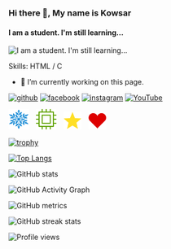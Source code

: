 ### Hi there 👋, My name is Kowsar
#### I am a student. I'm still learning...
![I am a student. I'm still learning...](https://i.pinimg.com/564x/ea/3a/e1/ea3ae1f5220e10ce9a0f5c441e39baa4.jpg)


Skills: HTML / C

- 🔭 I’m currently working on this page. 


[<img src='https://cdn.jsdelivr.net/npm/simple-icons@3.0.1/icons/github.svg' alt='github' height='40'>](https://github.com/kowsar-ahmed)  [<img src='https://cdn.jsdelivr.net/npm/simple-icons@3.0.1/icons/facebook.svg' alt='facebook' height='40'>](https://www.facebook.com/k0wsr)  [<img src='https://cdn.jsdelivr.net/npm/simple-icons@3.0.1/icons/instagram.svg' alt='instagram' height='40'>](https://www.instagram.com/_kowsarahmed_/)  [<img src='https://cdn.jsdelivr.net/npm/simple-icons@3.0.1/icons/youtube.svg' alt='YouTube' height='40'>](https://www.youtube.com/channel/@_kowsar_)  

<a href='https://archiveprogram.github.com/'><img src='https://raw.githubusercontent.com/acervenky/animated-github-badges/master/assets/acbadge.gif' width='40' height='40'></a> <a href='https://docs.github.com/en/developers'><img src='https://raw.githubusercontent.com/acervenky/animated-github-badges/master/assets/devbadge.gif' width='40' height='40'></a> <a href='https://stars.github.com/'><img src='https://raw.githubusercontent.com/acervenky/animated-github-badges/master/assets/starbadge.gif' width='35' height='35'></a> <a href='https://docs.github.com/en/github/supporting-the-open-source-community-with-github-sponsors'><img src='https://raw.githubusercontent.com/acervenky/animated-github-badges/master/assets/sponsorbadge.gif' width='35' height='35'></a> 

[![trophy](https://github-profile-trophy.vercel.app/?username=kowsar-ahmed)](https://github.com/ryo-ma/github-profile-trophy)

[![Top Langs](https://github-readme-stats.vercel.app/api/top-langs/?username=kowsar-ahmed)](https://github.com/anuraghazra/github-readme-stats)

![GitHub stats](https://github-readme-stats.vercel.app/api?username=kowsar-ahmed&show_icons=true&count_private=true)  

![GitHub Activity Graph](https://activity-graph.herokuapp.com/graph?username=kowsar-ahmed)  

![GitHub metrics](https://metrics.lecoq.io/kowsar-ahmed)  

![GitHub streak stats](https://streak-stats.demolab.com/?user=kowsar-ahmed)  

![Profile views](https://gpvc.arturio.dev/kowsar-ahmed)  
